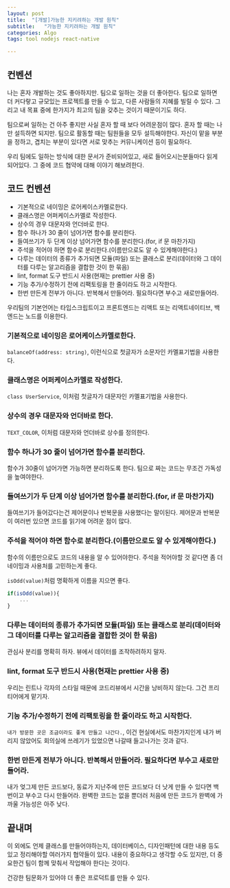 ```yaml
---
layout: post
title:  "[개발]가능한 지키려하는 개발 원칙"
subtitle:   "가능한 지키려하는 개발 원칙"
categories: Algo
tags: tool nodejs react-native

---
```


## 컨벤션

나는 혼자 개발하는 것도 좋아하지만. 팀으로 일하는 것을 더 좋아한다. 팀으로 일하면 더 커다랗고 규모있는 프로젝트를 만들 수 있고, 다른 사람들의 지혜를 빌릴 수 있다. 그리고 내 목표 중에 한가지가 최고의 팀을 갖추는 것이기 때문이기도 하다.

팀으로써 일하는 건 아주 좋지만 사실 혼자 할 때 보다 어려운점이 많다. 혼자 할 때는 나만 설득하면 되지만. 팀으로 활동할 때는 팀원들을 모두 설득해야한다. 자신이 맡을 부분을 정하고, 겹치는 부분이 있다면 서로 맞추는 커뮤니케이션 등이 필요하다.

우리 팀에도 일하는 방식에 대한 문서가 준비되어있고, 새로 들어오시는분들마다 읽게 되어있다. 그 중에 코드 협약에 대해 이야기 해보려한다.

## 코드 컨벤션

- 기본적으로 네이밍은 로어케이스카멜로한다.
- 클래스명은 어퍼케이스카멜로 작성한다.
- 상수의 경우 대문자와 언더바로 한다.
- 함수 하나가 30 줄이 넘어가면 함수를 분리한다.
- 들여쓰기가 두 단계 이상 넘어가면 함수를 분리한다.(for, if 문 마찬가지) 
- 주석을 적어야 하면 함수로 분리한다.(이름만으로도 알 수 있게해야한다.)
- 다루는 데이터의 종류가 추가되면 모듈(파일) 또는 클래스로 분리(데이터와 그 데이터를 다루는 알고리즘을 결합한 것이 한 묶음)
- lint, format 도구 반드시 사용(현재는 prettier 사용 중) 
- 기능 추가/수정하기 전에 리팩토링을 한 줄이라도 하고 시작한다.
- 한번 만든게 전부가 아니다. 반복해서 만들어라. 필요하다면 부수고 새로만들어라.

우리팀의 기본언어는 타입스크립트이고 프론트엔드는 리액트 또는 리액트네이티브, 백엔드는 노드를 이용한다.

### 기본적으로 네이밍은 로어케이스카멜로한다.

`balanceOf(address: string)`, 이런식으로 첫글자가 소문자인 카멜표기법을 사용한다.

### 클래스명은 어퍼케이스카멜로 작성한다.

`class UserService`, 이처럼 첫글자가 대문자인 카멜표기법을 사용한다.

### 상수의 경우 대문자와 언더바로 한다.

`TEXT_COLOR`, 이처럼 대문자와 언더바로 상수를 정의한다.

### 함수 하나가 30 줄이 넘어가면 함수를 분리한다.

함수가 30줄이 넘어가면 가능하면 분리하도록 한다. 팀으로 짜는 코드는 무조건 가독성을 높여야한다.

### 들여쓰기가 두 단계 이상 넘어가면 함수를 분리한다.(for, if 문 마찬가지) 

들여쓰기가 들어갔다는건 제어문이나 반복문을 사용했다는 말이된다. 제어문과 반복문이 여러번 있으면 코드를 읽기에 어려운 점이 많다.

### 주석을 적어야 하면 함수로 분리한다.(이름만으로도 알 수 있게해야한다.)

함수의 이름만으로도 코드의 내용을 알 수 있어야한다. 주석을 적어야할 것 같다면 좀 더 네이밍과 사용처를 고민하는게 좋다.

`isOdd(value)`처럼 명확하게 이름을 지으면 좋다.

```js
if(isOdd(value)){
    ...
}
```

### 다루는 데이터의 종류가 추가되면 모듈(파일) 또는 클래스로 분리(데이터와 그 데이터를 다루는 알고리즘을 결합한 것이 한 묶음)

관심사 분리를 명확히 하자. 뷰에서 데이터를 조작하려하지 말자.

### lint, format 도구 반드시 사용(현재는 prettier 사용 중) 

우리는 린트나 각자의 스타일 때문에 코드리뷰에서 시간을 낭비하지 않는다. 그건 프리티어에게 맡기자.

### 기능 추가/수정하기 전에 리팩토링을 한 줄이라도 하고 시작한다.

`내가 방문한 곳은 조금이라도 좋게 만들고 나간다.`, 이건 현실에서도 마찬가지인게 내가 버리지 않았어도 회의실에 쓰레기가 있었으면 나갈때 들고나가는 것과 같다.

### 한번 만든게 전부가 아니다. 반복해서 만들어라. 필요하다면 부수고 새로만들어라.

내가 엊그제 만든 코드보다, 동료가 지난주에 만든 코드보다 더 낫게 만들 수 있다면 백번이고 부수고 다시 만들어라. 완벽한 코드는 없을 뿐더러 처음에 만든 코드가 완벽에 가까울 가능성은 아주 낮다.

## 끝내며

이 외에도 언제 클래스를 만들어야하는지, 데이터베이스, 디자인패턴에 대한 내용 등도 있고 정리해야할 여러가지 협약들이 있다. 내용이 중요하다고 생각할 수도 있지만, 더 중요한건 팀이 함께 맞춰서 작업해야 한다는 것이다. 

건강한 팀문화가 있어야 더 좋은 프로덕트를 만들 수 있다.